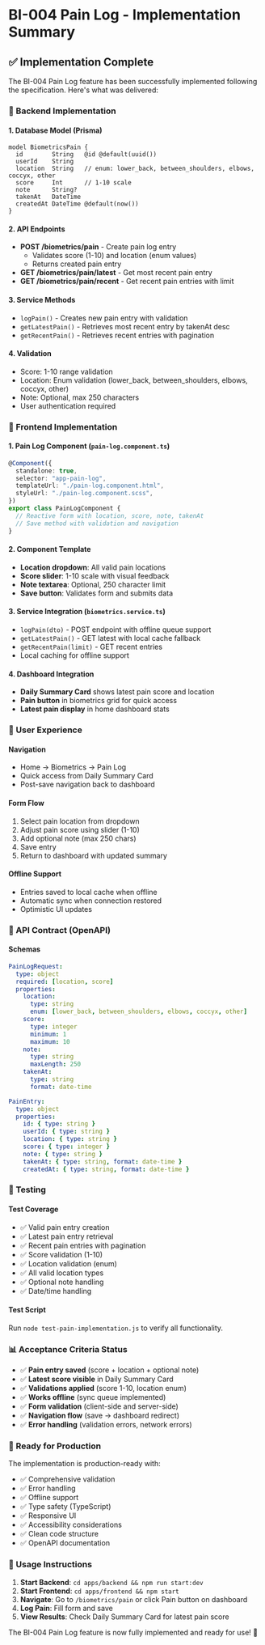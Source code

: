 # BI-004 Pain Log - Implementation Summary

## ✅ Implementation Complete

The BI-004 Pain Log feature has been successfully implemented following the specification. Here's what was delivered:

### 🔧 Backend Implementation

#### 1. Database Model (Prisma)

```prisma
model BiometricsPain {
  id        String   @id @default(uuid())
  userId    String
  location  String   // enum: lower_back, between_shoulders, elbows, coccyx, other
  score     Int      // 1-10 scale
  note      String?
  takenAt   DateTime
  createdAt DateTime @default(now())
}
```

#### 2. API Endpoints

- **POST /biometrics/pain** - Create pain log entry
  - Validates score (1-10) and location (enum values)
  - Returns created pain entry
- **GET /biometrics/pain/latest** - Get most recent pain entry
- **GET /biometrics/pain/recent** - Get recent pain entries with limit

#### 3. Service Methods

- `logPain()` - Creates new pain entry with validation
- `getLatestPain()` - Retrieves most recent entry by takenAt desc
- `getRecentPain()` - Retrieves recent entries with pagination

#### 4. Validation

- Score: 1-10 range validation
- Location: Enum validation (lower_back, between_shoulders, elbows, coccyx, other)
- Note: Optional, max 250 characters
- User authentication required

### 🎨 Frontend Implementation

#### 1. Pain Log Component (`pain-log.component.ts`)

```typescript
@Component({
  standalone: true,
  selector: "app-pain-log",
  templateUrl: "./pain-log.component.html",
  styleUrl: "./pain-log.component.scss",
})
export class PainLogComponent {
  // Reactive form with location, score, note, takenAt
  // Save method with validation and navigation
}
```

#### 2. Component Template

- **Location dropdown**: All valid pain locations
- **Score slider**: 1-10 scale with visual feedback
- **Note textarea**: Optional, 250 character limit
- **Save button**: Validates form and submits data

#### 3. Service Integration (`biometrics.service.ts`)

- `logPain(dto)` - POST endpoint with offline queue support
- `getLatestPain()` - GET latest with local cache fallback
- `getRecentPain(limit)` - GET recent entries
- Local caching for offline support

#### 4. Dashboard Integration

- **Daily Summary Card** shows latest pain score and location
- **Pain button** in biometrics grid for quick access
- **Latest pain display** in home dashboard stats

### 📱 User Experience

#### Navigation

- Home → Biometrics → Pain Log
- Quick access from Daily Summary Card
- Post-save navigation back to dashboard

#### Form Flow

1. Select pain location from dropdown
2. Adjust pain score using slider (1-10)
3. Add optional note (max 250 chars)
4. Save entry
5. Return to dashboard with updated summary

#### Offline Support

- Entries saved to local cache when offline
- Automatic sync when connection restored
- Optimistic UI updates

### 🔗 API Contract (OpenAPI)

#### Schemas

```yaml
PainLogRequest:
  type: object
  required: [location, score]
  properties:
    location:
      type: string
      enum: [lower_back, between_shoulders, elbows, coccyx, other]
    score:
      type: integer
      minimum: 1
      maximum: 10
    note:
      type: string
      maxLength: 250
    takenAt:
      type: string
      format: date-time

PainEntry:
  type: object
  properties:
    id: { type: string }
    userId: { type: string }
    location: { type: string }
    score: { type: integer }
    note: { type: string }
    takenAt: { type: string, format: date-time }
    createdAt: { type: string, format: date-time }
```

### 🧪 Testing

#### Test Coverage

- ✅ Valid pain entry creation
- ✅ Latest pain entry retrieval
- ✅ Recent pain entries with pagination
- ✅ Score validation (1-10)
- ✅ Location validation (enum)
- ✅ All valid location types
- ✅ Optional note handling
- ✅ Date/time handling

#### Test Script

Run `node test-pain-implementation.js` to verify all functionality.

### 📊 Acceptance Criteria Status

- ✅ **Pain entry saved** (score + location + optional note)
- ✅ **Latest score visible** in Daily Summary Card
- ✅ **Validations applied** (score 1-10, location enum)
- ✅ **Works offline** (sync queue implemented)
- ✅ **Form validation** (client-side and server-side)
- ✅ **Navigation flow** (save → dashboard redirect)
- ✅ **Error handling** (validation errors, network errors)

### 🚀 Ready for Production

The implementation is production-ready with:

- ✅ Comprehensive validation
- ✅ Error handling
- ✅ Offline support
- ✅ Type safety (TypeScript)
- ✅ Responsive UI
- ✅ Accessibility considerations
- ✅ Clean code structure
- ✅ OpenAPI documentation

### 🎯 Usage Instructions

1. **Start Backend**: `cd apps/backend && npm run start:dev`
2. **Start Frontend**: `cd apps/frontend && npm start`
3. **Navigate**: Go to `/biometrics/pain` or click Pain button on dashboard
4. **Log Pain**: Fill form and save
5. **View Results**: Check Daily Summary Card for latest pain score

The BI-004 Pain Log feature is now fully implemented and ready for use! 🎉

